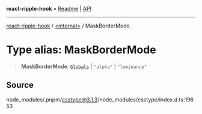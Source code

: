 **react-ripple-hook** • [Readme](../../README.md) \| [API](../../globals.md)

***

[react-ripple-hook](../../README.md) / [\<internal\>](../README.md) / MaskBorderMode

# Type alias: MaskBorderMode

> **MaskBorderMode**: [`Globals`](Globals.md) \| `"alpha"` \| `"luminance"`

## Source

node\_modules/.pnpm/csstype@3.1.3/node\_modules/csstype/index.d.ts:19653
